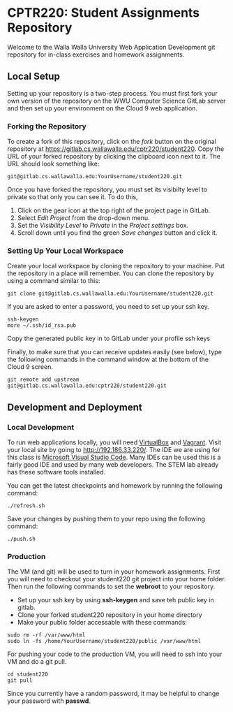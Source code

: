 # CPTR220: Student Assignments Repository

Welcome to the Walla Walla University Web Application Development git repository for in-class exercises and homework assignments.

## Local Setup

Setting up your repository is a two-step process.
You must first fork your own version of the repository on the
WWU Computer Science GitLab server and then set up your environment
on the Cloud 9 web application.


### Forking the Repository
To create a fork of this repository, click on the *fork* button on the original repository at <https://gitlab.cs.wallawalla.edu/cptr220/student220>.
Copy the URL of your forked repository by clicking the clipboard icon next to it.
The URL should look something like: 

```
git@gitlab.cs.wallawalla.edu:YourUsername/student220.git
```

Once you have forked the repository, you must set its visibilty level to private so that only you can see it.
To do this, 
1. Click on the gear icon at the top right of the project page in GitLab.
2. Select *Edit Project* from the drop-down menu.
3. Set the *Visibility Level* to *Private* in the *Project settings* box.
4. Scroll down until you find the green *Save changes* button and click it.


### Setting Up Your Local Workspace
Create your local workspace by cloning the repository to your machine.
Put the repository in a place will remember.
You can clone the repository by using a command similar to this:

```
git clone git@gitlab.cs.wallawalla.edu:YourUsername/student220.git
```

If you are asked to enter a password, you need to set up your ssh key.

```
ssh-keygen
more ~/.ssh/id_rsa.pub
```

Copy the generated public key in to GitLab under your profile ssh keys


Finally, to make sure that you can receive updates easily (see below), type the 
following commands in the command window at the bottom of the Cloud 9 screen.

```
git remote add upstream git@gitlab.cs.wallawalla.edu:cptr220/student220.git
```

## Development and Deployment


### Local Development

To run web applications locally, you will need [VirtualBox](https://www.virtualbox.org/) and [Vagrant](https://www.vagrantup.com/).
Visit your local site by going to http://192.186.33.220/.
The IDE we are using for this class is [Microsoft Visual Studio Code](https://code.visualstudio.com/).
Many IDEs can be used this is a fairly good IDE and used by many web developers.
The STEM lab already has these software tools installed.

You can get the latest checkpoints and homework by running the following command:
```
./refresh.sh
```

Save your changes by pushing them to your repo using the following command:
```
./push.sh
```


### Production

The VM (and git) will be used to turn in your homework assignments.
First you will need to checkout your student220 git project into your home folder.
Then run the following commands to set the **webroot** to your repository.

* Set up your ssh key by using **ssh-keygen** and save teh public key in gitlab.
* Clone your forked student220 repository in your home directory
* Make your public folder accessable with these commands:
```
sudo rm -rf /var/www/html
sudo ln -fs /home/YourUsername/student220/public /var/www/html
```

For pushing your code to the production VM, you will need to ssh into your VM and do a git pull.

```
cd student220
git pull
```

Since you currently have a random password, it may be helpful to change your password with **passwd**.